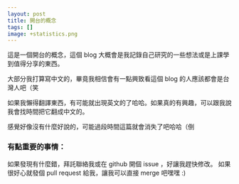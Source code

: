 ```yaml
---
layout: post
title: 開台的概念
tags: []
image: +statistics.png
---
```


這是一個開台的概念，這個 blog 大概會是我記錄自己研究的一些想法或是上課學到值得分享的東西。

大部分我打算寫中文的，畢竟我相信會有一點興致看這個 blog 的人應該都會是台灣人吧（笑

如果我懶得翻譯東西，有可能就出現英文的了哈哈。如果真的有興趣，可以跟我說我會找時間把它翻成中文的。

感覺好像沒有什麼好說的，可能過段時間這篇就會消失了吧哈哈（倒

### 有點重要的事情：

如果發現有什麼錯，拜託聯絡我或在 github 開個 issue ，好讓我趕快修改。
如果很好心就發個 pull request 給我，讓我可以直接 merge 吧嘿嘿  :)